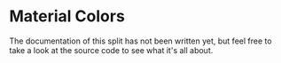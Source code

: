 # Material Colors

The documentation of this split has not been written yet, but feel free to
take a look at the source code to see what it's all about.
